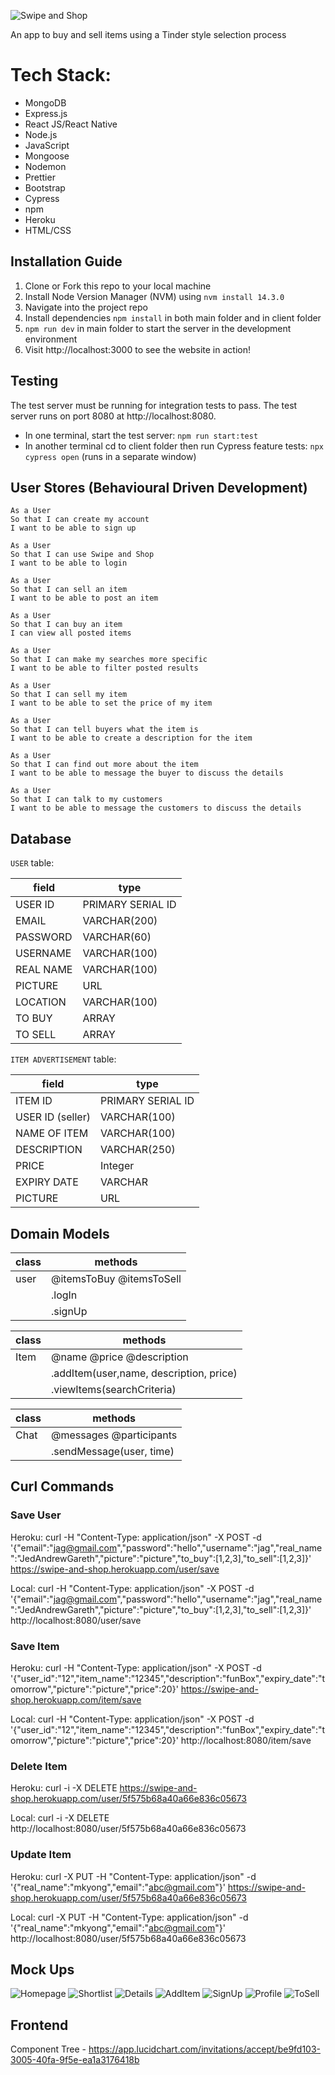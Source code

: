 ![Swipe and Shop](client/src/images/swipe_and_logo.png)

An app to buy and sell items using a Tinder style selection process

# Tech Stack:

- MongoDB
- Express.js
- React JS/React Native
- Node.js
- JavaScript
- Mongoose
- Nodemon
- Prettier
- Bootstrap
- Cypress
- npm
- Heroku
- HTML/CSS

## Installation Guide
1. Clone or Fork this repo to your local machine
2. Install Node Version Manager (NVM) using ```nvm install 14.3.0 ```
3. Navigate into the project repo
4. Install dependencies ```npm install``` in both main folder and in client folder
5. ```npm run dev``` in main folder to start the server in the development environment
6. Visit http://localhost:3000 to see the website in action!

## Testing
The test server must be running for integration tests to pass. The test server runs on port 8080 at http://localhost:8080. 

* In one terminal, start the test server: `npm run start:test` 
* In another terminal cd to client folder then run Cypress feature tests: `npx cypress open` (runs in a separate window)

## User Stores (Behavioural Driven Development)

```
As a User
So that I can create my account
I want to be able to sign up
```

```
As a User
So that I can use Swipe and Shop
I want to be able to login
```

```
As a User
So that I can sell an item
I want to be able to post an item
```

```
As a User
So that I can buy an item
I can view all posted items
```

```
As a User
So that I can make my searches more specific
I want to be able to filter posted results
```

```
As a User
So that I can sell my item
I want to be able to set the price of my item
```

```
As a User
So that I can tell buyers what the item is
I want to be able to create a description for the item
```

```
As a User
So that I can find out more about the item
I want to be able to message the buyer to discuss the details
```

```
As a User
So that I can talk to my customers
I want to be able to message the customers to discuss the details
```

## Database

`USER` table:

| field     | type              |
| --------- | ----------------- |
| USER ID   | PRIMARY SERIAL ID |
| EMAIL     | VARCHAR(200)      |
| PASSWORD  | VARCHAR(60)       |
| USERNAME  | VARCHAR(100)      |
| REAL NAME | VARCHAR(100)      |
| PICTURE   | URL               |
| LOCATION  | VARCHAR(100)      |
| TO BUY    | ARRAY             |
| TO SELL   | ARRAY             |

`ITEM ADVERTISEMENT` table:

| field            | type                       |
| ---------------- | -------------------------- |
| ITEM ID          | PRIMARY SERIAL ID          |
| USER ID (seller) | VARCHAR(100)               |
| NAME OF ITEM     | VARCHAR(100)               |
| DESCRIPTION      | VARCHAR(250)               |
| PRICE            | Integer                    |
| EXPIRY DATE      | VARCHAR                    |
| PICTURE          | URL                        |

## Domain Models

| class | methods                  |
| ----- | ------------------------ |
| user  | @itemsToBuy @itemsToSell |
|       | .logIn                   |
|       | .signUp                  |

| class | methods                                 |
| ----- | --------------------------------------- |
| Item  | @name @price @description               |
|       | .addItem(user,name, description, price) |
|       | .viewItems(searchCriteria)              |

| class | methods                  |
| ----- | ------------------------ |
| Chat  | @messages @participants  |
|       | .sendMessage(user, time) |

## Curl Commands

### Save User

Heroku: 
curl -H "Content-Type: application/json" -X POST -d '{"email":"jag@gmail.com","password":"hello","username":"jag","real_name":"JedAndrewGareth","picture":"picture","to_buy":[1,2,3],"to_sell":[1,2,3]}' https://swipe-and-shop.herokuapp.com/user/save

Local:
curl -H "Content-Type: application/json" -X POST -d '{"email":"jag@gmail.com","password":"hello","username":"jag","real_name":"JedAndrewGareth","picture":"picture","to_buy":[1,2,3],"to_sell":[1,2,3]}' http://localhost:8080/user/save


### Save Item

Heroku:
curl -H "Content-Type: application/json" -X POST -d '{"user_id":"12","item_name":"12345","description":"funBox","expiry_date":"tomorrow","picture":"picture","price":20}' https://swipe-and-shop.herokuapp.com/item/save

Local: 
curl -H "Content-Type: application/json" -X POST -d '{"user_id":"12","item_name":"12345","description":"funBox","expiry_date":"tomorrow","picture":"picture","price":20}' http://localhost:8080/item/save

### Delete Item
Heroku:
curl -i -X DELETE https://swipe-and-shop.herokuapp.com/user/5f575b68a40a66e836c05673

Local:
curl -i -X DELETE http://localhost:8080/user/5f575b68a40a66e836c05673

### Update Item

Heroku:
curl -X PUT -H "Content-Type: application/json" -d '{"real_name":"mkyong","email":"abc@gmail.com"}' https://swipe-and-shop.herokuapp.com/user/5f575b68a40a66e836c05673

Local:
curl -X PUT -H "Content-Type: application/json" -d '{"real_name":"mkyong","email":"abc@gmail.com"}' http://localhost:8080/user/5f575b68a40a66e836c05673

## Mock Ups

![Homepage](images/SAS-Mockup-Home.png)
![Shortlist](images/SAS-Mockup-Shortlist.png)
![Details](images/SAS-Mockup-Details.png)
![AddItem](images/SAS-Mockup-AddItem.png)
![SignUp](images/SAS-Mockup-SignUp.png)
![Profile](images/SAS-Mockup-Profile.png)
![ToSell](images/SAS-Mockup-ToSell.png)

## Frontend

Component Tree - https://app.lucidchart.com/invitations/accept/be9fd103-3005-40fa-9f5e-ea1a3176418b

